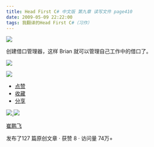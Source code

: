 ```yaml
---
title: Head First C# 中文版 第九章 读写文件 page410
date: 2009-05-09 22:22:00
tags: 我翻译的Head First C#（习作）
---
```

![](https://p-blog.csdn.net/images/p_blog_csdn_net/cuipengfei1/EntryImages/20090509/2009-05-09_22-04-48.jpg)

创建借口管理器，这样  Brian  就可以管理自己工作中的借口了。

  

![](https://p-blog.csdn.net/images/p_blog_csdn_net/cuipengfei1/EntryImages/20090509/2009-05-09_22-06-58.jpg)

![](https://p-blog.csdn.net/images/p_blog_csdn_net/cuipengfei1/EntryImages/20090509/2009-05-09_22-07-13.jpg)

  * [ 点赞  ](javascript:;)
  * [ 收藏  ](javascript:;)
  * [ 分享 ](javascript:;)

[ ![](https://profile.csdnimg.cn/5/2/5/3_cuipengfei1)
![](https://g.csdnimg.cn/static/user-reg-year/1x/11.png)
](https://blog.csdn.net/cuipengfei1)

[ 崔鹏飞 ](https://blog.csdn.net/cuipengfei1)

发布了127 篇原创文章  ·  获赞 8  ·  访问量 74万+

